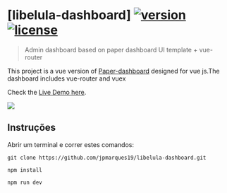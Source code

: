 # [libelula-dashboard] [![version][version-badge]][CHANGELOG] [![license][license-badge]][LICENSE]

> Admin dashboard based on paper dashboard UI template + vue-router

This project is a vue version of [Paper-dashboard](https://www.creative-tim.com/product/paper-dashboard)
designed for vue js.The dashboard includes vue-router and vuex

Check the [Live Demo here](https://cristijora.github.io/vue-paper-dashboard).

![](http://i.imgur.com/3iC1hOs.gif)

## Instruções
Abrir um terminal e correr estes comandos:

`git clone https://github.com/jpmarques19/libelula-dashboard.git`   

`npm install`   

`npm run dev`

[CHANGELOG]: ./CHANGELOG.md
[LICENSE]: ./LICENSE.md
[version-badge]: https://img.shields.io/badge/version-1.0.0-blue.svg
[license-badge]: https://img.shields.io/badge/license-MIT-blue.svg

